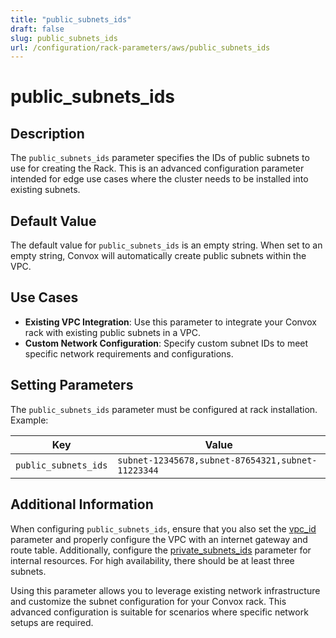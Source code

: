 ```yaml
---
title: "public_subnets_ids"
draft: false
slug: public_subnets_ids
url: /configuration/rack-parameters/aws/public_subnets_ids
---
```


# public_subnets_ids

## Description
The `public_subnets_ids` parameter specifies the IDs of public subnets to use for creating the Rack. This is an advanced configuration parameter intended for edge use cases where the cluster needs to be installed into existing subnets.

## Default Value
The default value for `public_subnets_ids` is an empty string. When set to an empty string, Convox will automatically create public subnets within the VPC.

## Use Cases
- **Existing VPC Integration**: Use this parameter to integrate your Convox rack with existing public subnets in a VPC.
- **Custom Network Configuration**: Specify custom subnet IDs to meet specific network requirements and configurations.

## Setting Parameters
The `public_subnets_ids` parameter must be configured at rack installation. Example:

| Key                    | Value                                         |
|------------------------|-----------------------------------------------|
| `public_subnets_ids`   | `subnet-12345678,subnet-87654321,subnet-11223344` |


## Additional Information
When configuring `public_subnets_ids`, ensure that you also set the [vpc_id](/configuration/rack-parameters/aws/vpc_id) parameter and properly configure the VPC with an internet gateway and route table. Additionally, configure the [private_subnets_ids](/configuration/rack-parameters/aws/private_subnets_ids) parameter for internal resources. For high availability, there should be at least three subnets.

Using this parameter allows you to leverage existing network infrastructure and customize the subnet configuration for your Convox rack. This advanced configuration is suitable for scenarios where specific network setups are required.
